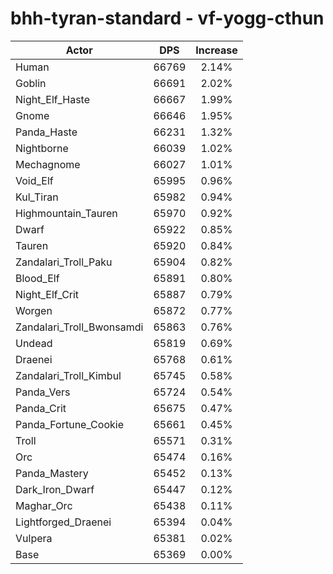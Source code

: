 # bhh-tyran-standard - vf-yogg-cthun
| Actor | DPS | Increase |
|---|:---:|:---:|
|Human|66769|2.14%|
|Goblin|66691|2.02%|
|Night_Elf_Haste|66667|1.99%|
|Gnome|66646|1.95%|
|Panda_Haste|66231|1.32%|
|Nightborne|66039|1.02%|
|Mechagnome|66027|1.01%|
|Void_Elf|65995|0.96%|
|Kul_Tiran|65982|0.94%|
|Highmountain_Tauren|65970|0.92%|
|Dwarf|65922|0.85%|
|Tauren|65920|0.84%|
|Zandalari_Troll_Paku|65904|0.82%|
|Blood_Elf|65891|0.80%|
|Night_Elf_Crit|65887|0.79%|
|Worgen|65872|0.77%|
|Zandalari_Troll_Bwonsamdi|65863|0.76%|
|Undead|65819|0.69%|
|Draenei|65768|0.61%|
|Zandalari_Troll_Kimbul|65745|0.58%|
|Panda_Vers|65724|0.54%|
|Panda_Crit|65675|0.47%|
|Panda_Fortune_Cookie|65661|0.45%|
|Troll|65571|0.31%|
|Orc|65474|0.16%|
|Panda_Mastery|65452|0.13%|
|Dark_Iron_Dwarf|65447|0.12%|
|Maghar_Orc|65438|0.11%|
|Lightforged_Draenei|65394|0.04%|
|Vulpera|65381|0.02%|
|Base|65369|0.00%|

